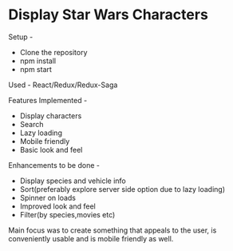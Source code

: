 Display Star Wars Characters
==================================

Setup -
  - Clone the repository
  - npm install
  - npm start

Used - React/Redux/Redux-Saga

Features Implemented - 
  - Display characters
  - Search
  - Lazy loading
  - Mobile friendly
  - Basic look and feel
  
Enhancements to be done -
  - Display species and vehicle info
  - Sort(preferably explore server side option due to lazy loading)
  - Spinner on loads
  - Improved look and feel
  - Filter(by species,movies etc)
  
 Main focus was to create something that appeals to the user, is conveniently usable and is mobile friendly as well. 
 
